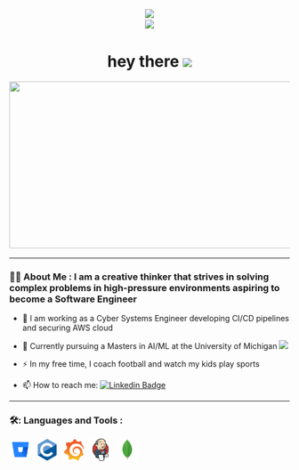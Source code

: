 <div id="Header" align="center">
     <img src="https://media.giphy.com/media/VTtANKl0beDFQRLDTh/giphy.gif" width="100"/>
</div>

<div id="Badges" align="center">
     <a href="https://www.linkedin.com/in/ryan-ellis-usn/">
     <img src= "https://img.shields.io/badge/LinkedIn-blue?logo=linkedin&logoColor=white&style=for-the-badge"/>
     </a>
     <h1>
          hey there
          <img src="https://media.giphy.com/media/hvRJCLFzcasrR4ia7z/giphy.gif" width="30px"/>
     </h1> 
</div>
<div align="center">
  <img src="https://media.giphy.com/media/26tn33aiTi1jkl6H6/giphy.gif" width="600" height="300"/>
  
</div>

---

### :man_technologist: About Me : I am a creative thinker that strives in solving complex problems in high-pressure environments aspiring to become a Software Engineer

- :telescope: I am working as a Cyber Systems Engineer developing CI/CD pipelines and securing AWS cloud

- :seedling: Currently pursuing a Masters in AI/ML at the University of Michigan <img src="https://media.giphy.com/media/KPWt1Ed96mYcm8tskf/giphy.gif" width="25">

- :zap: In my free time, I coach football and watch my kids play sports

- :mailbox: How to reach me: [![Linkedin Badge](https://img.shields.io/badge/-linkedIn-blue?style=flat&logo=Linkedin&logoColor=white)](https://www.linkedin.com/in/ryan-ellis-usn/)

---

###  🛠️: Languages and Tools :

<div>
     <img src="https://raw.githubusercontent.com/devicons/devicon/1119b9f84c0290e0f0b38982099a2bd027a48bf1/icons/bitbucket/bitbucket-original.svg" width="40" heigth="40"/>&nbsp;
     <img src="https://raw.githubusercontent.com/devicons/devicon/1119b9f84c0290e0f0b38982099a2bd027a48bf1/icons/c/c-original.svg" width="40 height="40"/>&nbsp
     <img src="https://raw.githubusercontent.com/devicons/devicon/1119b9f84c0290e0f0b38982099a2bd027a48bf1/icons/grafana/grafana-original.svg" width="40 height="40"/>&nbsp
     <img src="https://raw.githubusercontent.com/devicons/devicon/1119b9f84c0290e0f0b38982099a2bd027a48bf1/icons/jenkins/jenkins-original.svg" width="40 height="40"/>&nbsp
     <img src="https://raw.githubusercontent.com/devicons/devicon/1119b9f84c0290e0f0b38982099a2bd027a48bf1/icons/mongodb/mongodb-original.svg" width="40 height="40"/>&nbsp

</div>
